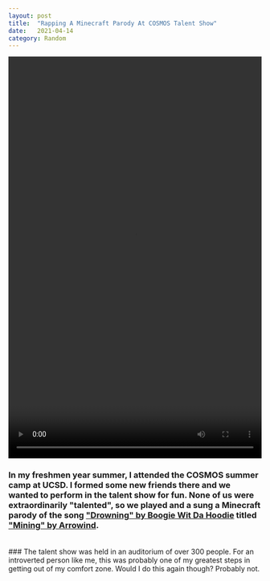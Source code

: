 ```yaml
---
layout: post
title:  "Rapping A Minecraft Parody At COSMOS Talent Show"
date:   2021-04-14
category: Random
---
```


<video width="100%" height="800px" controls>
  <source src="/categories/random/assets/postImages/nickSinging.mp4" type="video/mp4">
Your browser does not support the video tag.
</video>

### In my freshmen year summer, I attended the COSMOS summer camp at UCSD. I formed some new friends there and we wanted to perform in the talent show for fun. None of us were extraordinarily "talented", so we played and a sung a Minecraft parody of the song ["Drowning" by Boogie Wit Da Hoodie](https://www.youtube.com/watch?v=fUtlqtdn1Xo) titled ["Mining" by Arrowind](https://www.youtube.com/watch?v=kMlLz7stjwc).
<br>
### The talent show was held in an auditorium of over 300 people. For an introverted person like me, this was probably one of my greatest steps in getting out of my comfort zone. Would I do this again though? Probably not.
